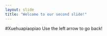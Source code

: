 ```yaml
---
layout: slide
title: "Welcome to our second slide!"
---
```

#Xuehuapiaopiao
Use the left arrow to go back!
